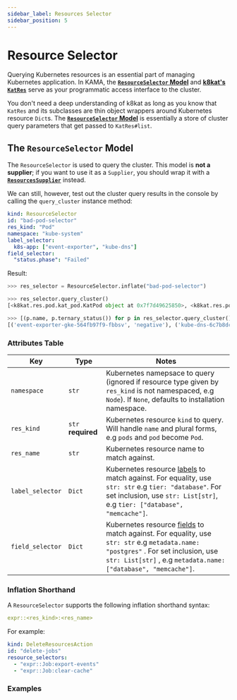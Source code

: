 ```yaml
---
sidebar_label: Resources Selector
sidebar_position: 5
---
```


# Resource Selector 

Querying Kubernetes resources is an essential part of managing Kubernetes
application. In KAMA, the **[`ResourceSelector` Model](#the-ResourceSelector-model)**
and **[k8kat's `KatRes`](/as)** serve as your programmatic access interface to the cluster. 

You don't need a deep understanding of k8kat as long as you know that `KatRes`
and its subclasses are thin object wrappers around Kubernetes resource `Dict`s.
The **[`ResourceSelector` Model](#the-ResourceSelector-model)** is essentially
a store of cluster query parameters that get passed to `KatRes#list`.

## The `ResourceSelector` Model

The `ResourceSelector` is used to query the cluster. This model is **not a supplier**;
if you want to use it as a `Supplier`, you should wrap it with a 
**[`ResourcesSupplier`](/asd)** instead. 

We can still, however, test out the cluster query results in the console by calling the
`query_cluster` instance method:

```yaml title="examples/descriptors/kubernetes/resources-selector.yaml"
kind: ResourceSelector
id: "bad-pod-selector"
res_kind: "Pod"
namespace: "kube-system"
label_selector:
  k8s-app: ["event-exporter", "kube-dns"]
field_selector:
  "status.phase": "Failed"
```

Result:

```python title="$ python main.py console"
>>> res_selector = ResourceSelector.inflate("bad-pod-selector")

>>> res_selector.query_cluster()
[<k8kat.res.pod.kat_pod.KatPod object at 0x7f7d49625850>, <k8kat.res.pod.kat_pod.KatPod object at 0x7f7d49625760>, <k8kat.res.pod.kat_pod.KatPod object at 0x7f7d49625c10>]

>>> [(p.name, p.ternary_status()) for p in res_selector.query_cluster()]
[('event-exporter-gke-564fb97f9-fbbsv', 'negative'), ('kube-dns-6c7b8dc9f9-gl787', 'negative'), ('kube-dns-6c7b8dc9f9-pnkwc', 'negative')]
```

### Attributes Table

| Key              | Type                              | Notes                                                                                                                                                                                                                                                                                   |
|------------------|-----------------------------------|-----------------------------------------------------------------------------------------------------------------------------------------------------------------------------------------------------------------------------------------------------------------------------------------|
| `namespace`      | `str`                             | Kubernetes namepsace to query (ignored if resource type given by `res_kind` is not namespaced, e.g `Node`). If `None`, defaults to installation namespace.                                                                                                                              |
| `res_kind`       | `str` **required**                | Kubernetes resource `kind` to query. Will handle `name` and plural forms, e.g `pods` and `pod` become `Pod`.                                                                                                                                                                            |
| `res_name`       | `str`                             | Kubernetes resource name to match against.                                                                                                                                                                                                                                               |
| `label_selector` | `Dict` | Kubernetes resource [labels](https://kubernetes.io/docs/concepts/overview/working-with-objects/labels/) to match against. For equality, use `str: str` e.g `tier: "database"`. For set inclusion, use `str: List[str]`, e.g `tier: ["database", "memcache"]`.                            |
| `field_selector` | `Dict` | Kubernetes resource  [fields](https://kubernetes.io/docs/concepts/overview/working-with-objects/labels/)  to match against. For equality, use  `str: str`  e.g  `metadata.name: "postgres"` . For set inclusion, use  `str: List[str]` , e.g  `metadata.name: ["database", "memcache"]`. |



### Inflation Shorthand

A `ResourceSelector` supports the following inflation shorthand syntax:

```yaml
expr::<res_kind>:<res_name>
```

For example:

```yaml
kind: DeleteResourcesAction
id: "delete-jobs"
resource_selectors:
  - "expr::Job:export-events"
  - "expr::Job:clear-cache"
```


### Examples

